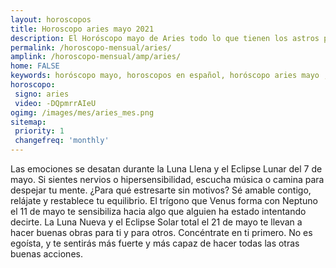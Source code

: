 ```yaml
---
layout: horoscopos
title: Horoscopo aries mayo 2021
description: El Horóscopo mayo de Aries todo lo que tienen los astros preparados para este mes, amor, trabajo, familia. Todo sobre astrologia, tarot, predicciones. Horoscopo gratis en español, predicciones y astrología.
permalink: /horoscopo-mensual/aries/
amplink: /horoscopo-mensual/amp/aries/
home: FALSE
keywords: horóscopo mayo, horoscopos en español, horóscopo aries mayo , horóscopo esperanza gracia, horoscop, horóscopos gratis, horoscopo aries, Tarot, Astrologia, Zodíaco, aries, horoscopo gratis, horoscopo del mes 
horoscopo:
 signo: aries
 video: -DQpmrrAIeU
ogimg: /images/mes/aries_mes.png
sitemap:
 priority: 1
 changefreq: 'monthly'
---
```



Las emociones se desatan durante la Luna Llena y el Eclipse Lunar del 7 de mayo. Si sientes nervios o hipersensibilidad, escucha música o camina para despejar tu mente. ¿Para qué estresarte sin motivos? Sé amable contigo, relájate y restablece tu equilibrio. El trígono que Venus forma con Neptuno el 11 de mayo te sensibiliza hacia algo que alguien ha estado intentando decirte. La Luna Nueva y el Eclipse Solar total el 21 de mayo te llevan a hacer buenas obras para ti y para otros. Concéntrate en ti primero. No es egoísta, y te sentirás más fuerte y más capaz de hacer todas las otras buenas acciones. 